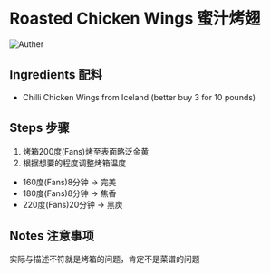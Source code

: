 # Roasted Chicken Wings 蜜汁烤翅

![Auther](https://img.shields.io/badge/Author-Aiden-orange)

## Ingredients 配料

- Chilli Chicken Wings from Iceland (better buy 3 for 10 pounds)

## Steps 步骤

1. 烤箱200度(Fans)烤至表面略泛金黄
2. 根据想要的程度调整烤箱温度 
 - 160度(Fans)8分钟 -> 完美
 - 180度(Fans)8分钟 -> 焦香
 - 220度(Fans)20分钟 -> 黑炭

## Notes 注意事项

实际与描述不符就是烤箱的问题，肯定不是菜谱的问题
